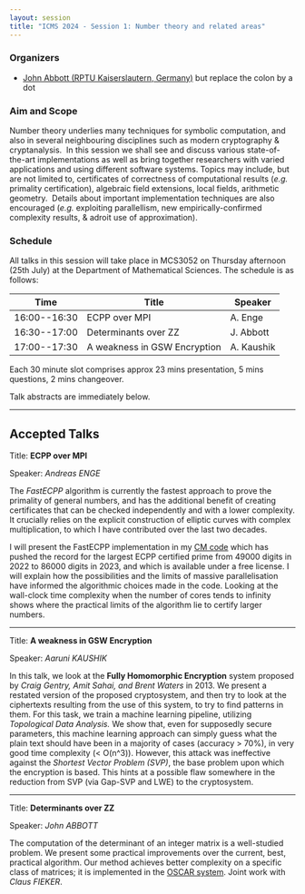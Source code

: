 ```yaml
---
layout: session
title: "ICMS 2024 - Session 1: Number theory and related areas"
---
```

### Organizers
   * [John Abbott (RPTU Kaiserslautern, Germany)](mailto:john:abbott@rptu.de) but replace the colon by a dot<br/>

### Aim and Scope
Number theory underlies many techniques for symbolic computation, and also in several neighbouring disciplines such as modern cryptography & cryptanalysis.  In this session we shall see and discuss various state-of-the-art implementations as well as bring together researchers with varied applications and using different software systems. Topics may include, but are not limited to, certificates of correctness of computational results (_e.g._ primality certification), algebraic field extensions, local fields, arithmetic geometry.  Details about important implementation techniques are also encouraged (_e.g._ exploiting parallellism, new empirically-confirmed complexity results, & adroit use of approximation).

### Schedule
All talks in this session will take place in MCS3052 on Thursday afternoon (25th July) at the Department of Mathematical Sciences.  The schedule is as follows:

| Time         | Title                        | Speaker    |
|--------------|------------------------------|------------|
| 16:00--16:30 | ECPP over MPI                | A. Enge    |
| 16:30--17:00 | Determinants over ZZ         | J. Abbott  |
| 17:00--17:30 | A weakness in GSW Encryption | A. Kaushik |

Each 30 minute slot comprises approx 23 mins presentation, 5 mins questions, 2 mins changeover.

Talk abstracts are immediately below.

  ---

## Accepted Talks

Title:  **ECPP over MPI**

Speaker: *Andreas ENGE*

The *FastECPP* algorithm is currently the fastest approach to prove the
primality of general numbers, and has the additional benefit of creating
certificates that can be checked independently and with a lower complexity.
It crucially relies on the explicit construction of elliptic curves with
complex multiplication, to which I have contributed over the last two
decades.

I will present the FastECPP implementation in my [CM code](https://www.multiprecision.org/cm/ecpp.html)
which has pushed the record for the largest ECPP certified prime from
49000 digits in 2022 to 86000 digits in 2023, and which is available under
a free license.  I will explain how the possibilities and the limits of
massive parallelisation have informed the algorithmic choices made in the
code.  Looking at the wall-clock time complexity when the number of cores
tends to infinity shows where the practical limits of the algorithm lie
to certify larger numbers.

---

Title: **A weakness in GSW Encryption**

Speaker: *Aaruni KAUSHIK*

In this talk, we look at the **Fully Homomorphic Encryption** system proposed by
*Craig Gentry, Amit Sahai, and Brent Waters* in 2013.  We present a restated version
of the proposed cryptosystem, and then try to look at the ciphertexts resulting from
the use of this system, to try to find patterns in them.  For this task, we train a
machine learning pipeline, utilizing *Topological Data Analysis.*  We show that, even
for supposedly secure parameters, this machine learning approach can simply guess what
the plain text should have been in a majority of cases (accuracy > 70%), in very good
time complexity (< O(n^3)).  However, this attack was ineffective against the
*Shortest Vector Problem (SVP)*, the base problem upon which the encryption is based.
This hints at a possible flaw somewhere in the reduction from SVP (via Gap-SVP and LWE) to the cryptosystem.

---
Title: **Determinants over ZZ**

Speaker: *John ABBOTT*

The computation of the determinant of an integer matrix is a well-studied problem.
We present some practical improvements over the current, best, practical algorithm.
Our method achieves better complexity on a specific class of matrices; it is
implemented in the [OSCAR system](https://www.oscar-system.org).  Joint work with
*Claus FIEKER*.
